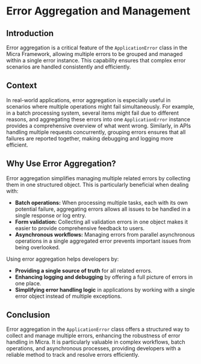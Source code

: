 # Error Aggregation and Management

## Introduction

Error aggregation is a critical feature of the `ApplicationError` class in the Micra Framework, allowing multiple errors to be grouped and managed within a single error instance. This capability ensures that complex error scenarios are handled consistently and efficiently.

## Context

In real-world applications, error aggregation is especially useful in scenarios where multiple operations might fail simultaneously. For example, in a batch processing system, several items might fail due to different reasons, and aggregating these errors into one `ApplicationError` instance provides a comprehensive overview of what went wrong. Similarly, in APIs handling multiple requests concurrently, grouping errors ensures that all failures are reported together, making debugging and logging more efficient.

## Why Use Error Aggregation?

Error aggregation simplifies managing multiple related errors by collecting them in one structured object. This is particularly beneficial when dealing with:

- **Batch operations:** When processing multiple tasks, each with its own potential failure, aggregating errors allows all issues to be handled in a single response or log entry.
- **Form validation:** Collecting all validation errors in one object makes it easier to provide comprehensive feedback to users.
- **Asynchronous workflows:** Managing errors from parallel asynchronous operations in a single aggregated error prevents important issues from being overlooked.

Using error aggregation helps developers by:

- **Providing a single source of truth** for all related errors.
- **Enhancing logging and debugging** by offering a full picture of errors in one place.
- **Simplifying error handling logic** in applications by working with a single error object instead of multiple exceptions.

## Conclusion

Error aggregation in the `ApplicationError` class offers a structured way to collect and manage multiple errors, enhancing the robustness of error handling in Micra. It is particularly valuable in complex workflows, batch operations, and asynchronous processes, providing developers with a reliable method to track and resolve errors efficiently.
